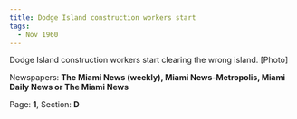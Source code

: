 ```yaml
---  
title: Dodge Island construction workers start  
tags:  
  - Nov 1960  
---  
```

  
Dodge Island construction workers start clearing the wrong island. [Photo]  
  
Newspapers: **The Miami News (weekly), Miami News-Metropolis, Miami Daily News or The Miami News**  
  
Page: **1**, Section: **D** 
